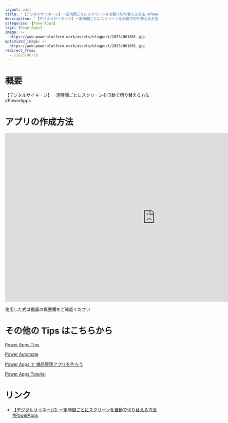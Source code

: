 ```yaml
---
layout: post
title: "【デジタルサイネージ】一定時間ごとにスクリーンを自動で切り替える方法 #PowerApps"
description: "【デジタルサイネージ】一定時間ごとにスクリーンを自動で切り替える方法 #PowerAppsを動画で分かりやすく解説"
categories: [PowerApps]
tags: [PowerApps]
image: >-
  https://www.powerplatform.work/assets/blogpost/2023/061801.jpg
optimized_image: >-
  https://www.powerplatform.work/assets/blogpost/2023/061801.jpg
redirect_from:
  - /2023/06/18
---
```



#  概要

【デジタルサイネージ】一定時間ごとにスクリーンを自動で切り替える方法 #PowerApps


# アプリの作成方法

<iframe width="983" height="553" src="https://www.youtube.com/embed/aW5wUDjLStE" title="YouTube video player" frameborder="0" allow="accelerometer; autoplay; clipboard-write; encrypted-media; gyroscope; picture-in-picture" allowfullscreen></iframe>


使用した式は動画の概要欄をご確認ください


# その他の Tips はこちらから

[Power Apps Tips](https://www.youtube.com/watch?v=VrAQf3JQ7yM&list=PLVhFi1fb3DqakSLVMn22DDcySXh9jtzi- )


[Power Automate](https://www.youtube.com/watch?v=-YnJYT0ASEM&list=PLVhFi1fb3Dqbzic6GieqnLFgD3aTj-eHA)


[Power Apps で 備品管理アプリを作ろう](https://www.youtube.com/playlist?list=PLVhFi1fb3DqZM3HKb8Hea6XEL96990Fyn)


[Power Apps Tutorial](https://www.youtube.com/playlist?list=PLVhFi1fb3DqalxpL974VvAJvV4iWoSbe_)


# リンク


- [【デジタルサイネージ】一定時間ごとにスクリーンを自動で切り替える方法 #PowerApps](https://www.youtube.com/watch?v=aW5wUDjLStE)


